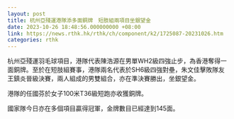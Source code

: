 ```yaml
---
layout: post
title: 杭州亞殘運港隊添多面銅牌　短肢組兩項目坐銀望金
date: 2023-10-26 18:48:56.000000000 +08:00
link: https://news.rthk.hk/rthk/ch/component/k2/1725087-20231026.htm
categories: rthk
---
```


杭州亞殘運羽毛球項目，港隊代表陳浩源在男單WH2級四強止步，為香港奪得一面銅牌。至於在短肢組賽事，港隊兩名代表於SH6級四強對壘，朱文佳擊敗隊友王鎮炎晉級決賽，兩人組成的男雙組合，亦在準決賽勝出，坐銀望金。

港隊的任國芬於女子100米T36級短跑亦收獲銅牌。

國家隊今日亦在多個項目贏得冠軍，金牌數目已經達到145面。
